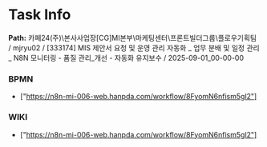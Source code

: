 # Task Info

**Path:** 카페24(주)\본사사업장\[CG]MI본부\마케팅센터\프론트빌더그룹\플로우기획팀 / mjryu02 / [333174] MIS 제안서 요청 및 운영 관리 자동화 _ 업무 분배 및 일정 관리 _ N8N 모니터링 - 품질 관리_개선 - 자동화 유지보수 / 2025-09-01_00-00-00

### BPMN
- ["https://n8n-mi-006-web.hanpda.com/workflow/8FyomN6nfism5gl2"]

### WIKI
- ["https://n8n-mi-006-web.hanpda.com/workflow/8FyomN6nfism5gl2"]

